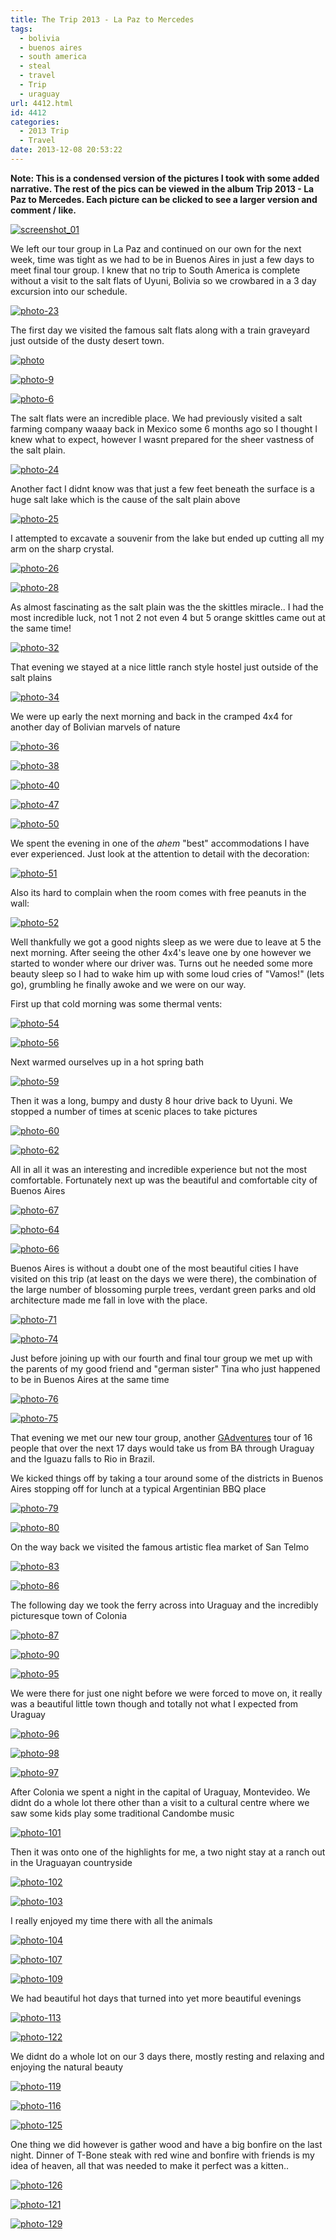 ```yaml
---
title: The Trip 2013 - La Paz to Mercedes
tags:
  - bolivia
  - buenos aires
  - south america
  - steal
  - travel
  - Trip
  - uraguay
url: 4412.html
id: 4412
categories:
  - 2013 Trip
  - Travel
date: 2013-12-08 20:53:22
---
```


**Note: This is a condensed version of the pictures I took with some added narrative. The rest of the pics can be viewed in the album Trip 2013 - La Paz to Mercedes. Each picture can be clicked to see a larger version and comment / like.**

[![screenshot_01](https://mikecann.co.uk/wp-content/uploads/2013/12/screenshot_01.png)](https://mikecann.co.uk/wp-content/uploads/2013/12/screenshot_01.png)

We left our tour group in La Paz and continued on our own for the next week, time was tight as we had to be in Buenos Aires in just a few days to meet final tour group. I knew that no trip to South America is complete without a visit to the salt flats of Uyuni, Bolivia so we crowbared in a 3 day excursion into our schedule.

<!-- more -->

[![photo-23](https://mikecann.co.uk/wp-content/uploads/2013/12/photo-23.jpg)](https://www.facebook.com/photo.php?fbid=10152090537106031&set=a.10152090529366031.1073741859.593661030&type=3&theater)

The first day we visited the famous salt flats along with a train graveyard just outside of the dusty desert town.

[![photo](https://mikecann.co.uk/wp-content/uploads/2013/12/photo.jpg)](https://www.facebook.com/photo.php?fbid=10152090530281031&set=a.10152090529366031.1073741859.593661030&type=3&theater)

[![photo-9](https://mikecann.co.uk/wp-content/uploads/2013/12/photo-9.jpg)](https://www.facebook.com/photo.php?fbid=10152090532891031&set=a.10152090529366031.1073741859.593661030&type=3&theater)

[![photo-6](https://mikecann.co.uk/wp-content/uploads/2013/12/photo-6.jpg)](https://www.facebook.com/photo.php?fbid=10152090531526031&set=a.10152090529366031.1073741859.593661030&type=3&theater)

The salt flats were an incredible place. We had previously visited a salt farming company waaay back in Mexico some 6 months ago so I thought I knew what to expect, however I wasnt prepared for the sheer vastness of the salt plain.

[![photo-24](https://mikecann.co.uk/wp-content/uploads/2013/12/photo-24.jpg)](https://www.facebook.com/photo.php?fbid=10152090537131031&set=a.10152090529366031.1073741859.593661030&type=3&theater)

Another fact I didnt know was that just a few feet beneath the surface is a huge salt lake which is the cause of the salt plain above

[![photo-25](https://mikecann.co.uk/wp-content/uploads/2013/12/photo-25.jpg)](https://www.facebook.com/photo.php?fbid=10152090537431031&set=a.10152090529366031.1073741859.593661030&type=3&theater)

I attempted to excavate a souvenir from the lake but ended up cutting all my arm on the sharp crystal.

[![photo-26](https://mikecann.co.uk/wp-content/uploads/2013/12/photo-26.jpg)](https://www.facebook.com/photo.php?fbid=10152090537516031&set=a.10152090529366031.1073741859.593661030&type=3&theater)

[![photo-28](https://mikecann.co.uk/wp-content/uploads/2013/12/photo-28.jpg)](https://www.facebook.com/photo.php?fbid=10152090537771031&set=a.10152090529366031.1073741859.593661030&type=3&theater)

As almost fascinating as the salt plain was the the skittles miracle.. I had the most incredible luck, not 1 not 2 not even 4 but 5 orange skittles came out at the same time!

[![photo-32](https://mikecann.co.uk/wp-content/uploads/2013/12/photo-32.jpg)](https://www.facebook.com/photo.php?fbid=10152090538281031&set=a.10152090529366031.1073741859.593661030&type=3&theater)

That evening we stayed at a nice little ranch style hostel just outside of the salt plains

[![photo-34](https://mikecann.co.uk/wp-content/uploads/2013/12/photo-34.jpg)](https://www.facebook.com/photo.php?fbid=10152090538721031&set=a.10152090529366031.1073741859.593661030&type=3&theater)

We were up early the next morning and back in the cramped 4x4 for another day of Bolivian marvels of nature

[![photo-36](https://mikecann.co.uk/wp-content/uploads/2013/12/photo-36.jpg)](https://www.facebook.com/photo.php?fbid=10152090539631031&set=a.10152090529366031.1073741859.593661030&type=3&theater)

[![photo-38](https://mikecann.co.uk/wp-content/uploads/2013/12/photo-38.jpg)](https://www.facebook.com/photo.php?fbid=10152090540221031&set=a.10152090529366031.1073741859.593661030&type=3&theater)

[![photo-40](https://mikecann.co.uk/wp-content/uploads/2013/12/photo-40.jpg)](https://www.facebook.com/photo.php?fbid=10152090540281031&set=a.10152090529366031.1073741859.593661030&type=3&theater)

[![photo-47](https://mikecann.co.uk/wp-content/uploads/2013/12/photo-47.jpg)](https://www.facebook.com/photo.php?fbid=10152090542001031&set=a.10152090529366031.1073741859.593661030&type=3&theater)

[![photo-50](https://mikecann.co.uk/wp-content/uploads/2013/12/photo-50.jpg)](https://www.facebook.com/photo.php?fbid=10152090542411031&set=a.10152090529366031.1073741859.593661030&type=3&theater)

We spent the evening in one of the _ahem_ "best" accommodations I have ever experienced. Just look at the attention to detail with the decoration:

[![photo-51](https://mikecann.co.uk/wp-content/uploads/2013/12/photo-51.jpg)](https://www.facebook.com/photo.php?fbid=10152090542601031&set=a.10152090529366031.1073741859.593661030&type=3&theater)

Also its hard to complain when the room comes with free peanuts in the wall:

[![photo-52](https://mikecann.co.uk/wp-content/uploads/2013/12/photo-52.jpg)](https://www.facebook.com/photo.php?fbid=10152090542746031&set=a.10152090529366031.1073741859.593661030&type=3&theater)

Well thankfully we got a good nights sleep as we were due to leave at 5 the next morning. After seeing the other 4x4's leave one by one however we started to wonder where our driver was. Turns out he needed some more beauty sleep so I had to wake him up with some loud cries of "Vamos!" (lets go), grumbling he finally awoke and we were on our way.

First up that cold morning was some thermal vents:

[![photo-54](https://mikecann.co.uk/wp-content/uploads/2013/12/photo-54.jpg)](https://www.facebook.com/photo.php?fbid=10152090543131031&set=a.10152090529366031.1073741859.593661030&type=3&theater)

[![photo-56](https://mikecann.co.uk/wp-content/uploads/2013/12/photo-56.jpg)](https://www.facebook.com/photo.php?fbid=10152090543281031&set=a.10152090529366031.1073741859.593661030&type=3&theater)

Next warmed ourselves up in a hot spring bath

[![photo-59](https://mikecann.co.uk/wp-content/uploads/2013/12/photo-59.jpg)](https://www.facebook.com/photo.php?fbid=10152090544331031&set=a.10152090529366031.1073741859.593661030&type=3&theater)

Then it was a long, bumpy and dusty 8 hour drive back to Uyuni. We stopped a number of times at scenic places to take pictures

[![photo-60](https://mikecann.co.uk/wp-content/uploads/2013/12/photo-60.jpg)](https://www.facebook.com/photo.php?fbid=10152090544036031&set=a.10152090529366031.1073741859.593661030&type=3&theater)

[![photo-62](https://mikecann.co.uk/wp-content/uploads/2013/12/photo-62.jpg)](https://www.facebook.com/photo.php?fbid=10152090544726031&set=a.10152090529366031.1073741859.593661030&type=3&theater)

All in all it was an interesting and incredible experience but not the most comfortable. Fortunately next up was the beautiful and comfortable city of Buenos Aires

[![photo-67](https://mikecann.co.uk/wp-content/uploads/2013/12/photo-67.jpg)](https://www.facebook.com/photo.php?fbid=10152090545956031&set=a.10152090529366031.1073741859.593661030&type=3&theater)

[![photo-64](https://mikecann.co.uk/wp-content/uploads/2013/12/photo-64.jpg)](https://www.facebook.com/photo.php?fbid=10152090544896031&set=a.10152090529366031.1073741859.593661030&type=3&theater)

[![photo-66](https://mikecann.co.uk/wp-content/uploads/2013/12/photo-66.jpg)](https://www.facebook.com/photo.php?fbid=10152090545916031&set=a.10152090529366031.1073741859.593661030&type=3&theater)

Buenos Aires is without a doubt one of the most beautiful cities I have visited on this trip (at least on the days we were there), the combination of the large number of blossoming purple trees, verdant green parks and old architecture made me fall in love with the place.

[![photo-71](https://mikecann.co.uk/wp-content/uploads/2013/12/photo-71.jpg)](https://www.facebook.com/photo.php?fbid=10152090547771031&set=a.10152090529366031.1073741859.593661030&type=3&theater)

[![photo-74](https://mikecann.co.uk/wp-content/uploads/2013/12/photo-74.jpg)](https://www.facebook.com/photo.php?fbid=10152090548451031&set=a.10152090529366031.1073741859.593661030&type=3&theater)

Just before joining up with our fourth and final tour group we met up with the parents of my good friend and "german sister" Tina who just happened to be in Buenos Aires at the same time

[![photo-76](https://mikecann.co.uk/wp-content/uploads/2013/12/photo-76.jpg)](https://www.facebook.com/photo.php?fbid=10152090550546031&set=a.10152090529366031.1073741859.593661030&type=3&theater)

[![photo-75](https://mikecann.co.uk/wp-content/uploads/2013/12/photo-75.jpg)](https://www.facebook.com/photo.php?fbid=10152090551521031&set=a.10152090529366031.1073741859.593661030&type=3&theater)

That evening we met our new tour group, another [GAdventures](https://www.gadventures.co.uk) tour of 16 people that over the next 17 days would take us from BA through Uraguay and the Iguazu falls to Rio in Brazil.

We kicked things off by taking a tour around some of the districts in Buenos Aires stopping off for lunch at a typical Argentinian BBQ place

[![photo-79](https://mikecann.co.uk/wp-content/uploads/2013/12/photo-79.jpg)](https://www.facebook.com/photo.php?fbid=10152090552631031&set=a.10152090529366031.1073741859.593661030&type=3&theater)

[![photo-80](https://mikecann.co.uk/wp-content/uploads/2013/12/photo-80.jpg)](https://www.facebook.com/photo.php?fbid=10152090552696031&set=a.10152090529366031.1073741859.593661030&type=3&theater)

On the way back we visited the famous artistic flea market of San Telmo

[![photo-83](https://mikecann.co.uk/wp-content/uploads/2013/12/photo-83.jpg)](https://www.facebook.com/photo.php?fbid=10152090553151031&set=a.10152090529366031.1073741859.593661030&type=3&theater)

[![photo-86](https://mikecann.co.uk/wp-content/uploads/2013/12/photo-86.jpg)](https://www.facebook.com/photo.php?fbid=10152090554286031&set=a.10152090529366031.1073741859.593661030&type=3&theater)

The following day we took the ferry across into Uraguay and the incredibly picturesque town of Colonia

[![photo-87](https://mikecann.co.uk/wp-content/uploads/2013/12/photo-87.jpg)](https://www.facebook.com/photo.php?fbid=10152090555626031&set=a.10152090529366031.1073741859.593661030&type=3&theater)

[![photo-90](https://mikecann.co.uk/wp-content/uploads/2013/12/photo-90.jpg)](https://www.facebook.com/photo.php?fbid=10152090555866031&set=a.10152090529366031.1073741859.593661030&type=3&theater)

[![photo-95](https://mikecann.co.uk/wp-content/uploads/2013/12/photo-95.jpg)](https://www.facebook.com/photo.php?fbid=10152090555866031&set=a.10152090529366031.1073741859.593661030&type=3&theater)

We were there for just one night before we were forced to move on, it really was a beautiful little town though and totally not what I expected from Uraguay

[![photo-96](https://mikecann.co.uk/wp-content/uploads/2013/12/photo-96.jpg)](https://www.facebook.com/photo.php?fbid=10152090558856031&set=a.10152090529366031.1073741859.593661030&type=3&theater)

[![photo-98](https://mikecann.co.uk/wp-content/uploads/2013/12/photo-98.jpg)](https://www.facebook.com/photo.php?fbid=10152090559286031&set=a.10152090529366031.1073741859.593661030&type=3&theater)

[![photo-97](https://mikecann.co.uk/wp-content/uploads/2013/12/photo-97.jpg)](https://www.facebook.com/photo.php?fbid=10152090559076031&set=a.10152090529366031.1073741859.593661030&type=3&theater)

After Colonia we spent a night in the capital of Uraguay, Montevideo. We didnt do a whole lot there other than a visit to a cultural centre where we saw some kids play some traditional Candombe music

[![photo-101](https://mikecann.co.uk/wp-content/uploads/2013/12/photo-101.jpg)](https://www.facebook.com/photo.php?fbid=10152090560081031&set=a.10152090529366031.1073741859.593661030&type=3&theater)

Then it was onto one of the highlights for me, a two night stay at a ranch out in the Uraguayan countryside

[![photo-102](https://mikecann.co.uk/wp-content/uploads/2013/12/photo-102.jpg)](https://www.facebook.com/photo.php?fbid=10152090561776031&set=a.10152090529366031.1073741859.593661030&type=3&theater)

[![photo-103](https://mikecann.co.uk/wp-content/uploads/2013/12/photo-103.jpg)](https://www.facebook.com/photo.php?fbid=10152090561976031&set=a.10152090529366031.1073741859.593661030&type=3&theater)

I really enjoyed my time there with all the animals

[![photo-104](https://mikecann.co.uk/wp-content/uploads/2013/12/photo-104.jpg)](https://www.facebook.com/photo.php?fbid=10152090561946031&set=a.10152090529366031.1073741859.593661030&type=3&theater)

[![photo-107](https://mikecann.co.uk/wp-content/uploads/2013/12/photo-107.jpg)](https://www.facebook.com/photo.php?fbid=10152090562691031&set=a.10152090529366031.1073741859.593661030&type=3&theater)

[![photo-109](https://mikecann.co.uk/wp-content/uploads/2013/12/photo-109.jpg)](https://www.facebook.com/photo.php?fbid=10152090563541031&set=a.10152090529366031.1073741859.593661030&type=3&theater)

We had beautiful hot days that turned into yet more beautiful evenings

[![photo-113](https://mikecann.co.uk/wp-content/uploads/2013/12/photo-113.jpg)](https://www.facebook.com/photo.php?fbid=10152090564056031&set=a.10152090529366031.1073741859.593661030&type=3&theater)

[![photo-122](https://mikecann.co.uk/wp-content/uploads/2013/12/photo-122.jpg)](https://www.facebook.com/photo.php?fbid=10152090565286031&set=a.10152090529366031.1073741859.593661030&type=3&theater)

We didnt do a whole lot on our 3 days there, mostly resting and relaxing and enjoying the natural beauty

[![photo-119](https://mikecann.co.uk/wp-content/uploads/2013/12/photo-119.jpg)](https://www.facebook.com/photo.php?fbid=10152090564916031&set=a.10152090529366031.1073741859.593661030&type=3&theater)

[![photo-116](https://mikecann.co.uk/wp-content/uploads/2013/12/photo-116.jpg)](https://www.facebook.com/photo.php?fbid=10152090564496031&set=a.10152090529366031.1073741859.593661030&type=3&theater)

[![photo-125](https://mikecann.co.uk/wp-content/uploads/2013/12/photo-125.jpg)](https://www.facebook.com/photo.php?fbid=10152090571116031&set=a.10152090529366031.1073741859.593661030&type=3&theater)

One thing we did however is gather wood and have a big bonfire on the last night. Dinner of T-Bone steak with red wine and bonfire with friends is my idea of heaven, all that was needed to make it perfect was a kitten..

[![photo-126](https://mikecann.co.uk/wp-content/uploads/2013/12/photo-126.jpg)](https://www.facebook.com/photo.php?fbid=10152090570876031&set=a.10152090529366031.1073741859.593661030&type=3&theater)

[![photo-121](https://mikecann.co.uk/wp-content/uploads/2013/12/photo-121.jpg)](https://www.facebook.com/photo.php?fbid=10152090565296031&set=a.10152090529366031.1073741859.593661030&type=3&theater)

[![photo-129](https://mikecann.co.uk/wp-content/uploads/2013/12/photo-129.jpg)](https://www.facebook.com/photo.php?fbid=10152090571846031&set=a.10152090529366031.1073741859.593661030&type=3&theater)
